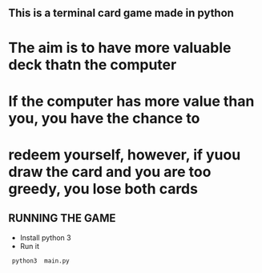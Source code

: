 ## This is a terminal card game made in python

# The aim is to have more valuable deck thatn the computer

# If the computer has more value than you, you have the chance to 
# redeem yourself, however, if yuou draw the card and you are too greedy, you lose both cards


## RUNNING THE GAME

- Install python 3
- Run it 

``` 
 python3  main.py

```